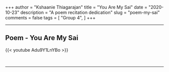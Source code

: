 +++
author = "Kshaanie Thiagarajan"
title = "You Are My Sai"
date = "2020-10-23"
description = "A poem recitation dedication"
slug = "poem-my-sai"
comments = false
tags = [
    "Group 4",
]
+++

---

## Poem - You Are My Sai

{{< youtube Adu9Y1LnYBo >}}

<br>

---
